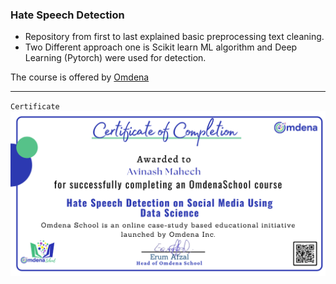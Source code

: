 ### Hate Speech Detection

* Repository from first to last explained basic preprocessing text cleaning.
* Two Different approach one is Scikit learn ML algorithm and Deep Learning (Pytorch) were used for detection.

The course is offered by [Omdena](https://omdena.com/)

----------------
`
Certificate
`
![HateSpeech](/assets/images/hate_speech_omdena.png)